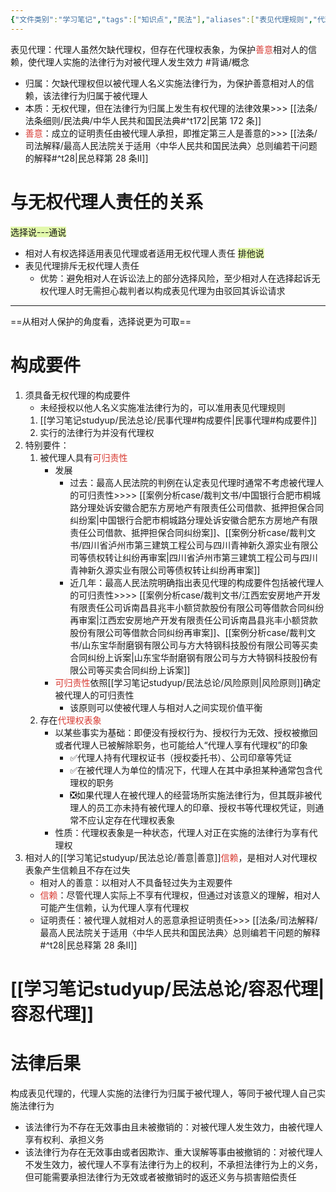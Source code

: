 ```yaml
---
{"文件类别":"学习笔记","tags":["知识点","民法"],"aliases":["表见代理规则","代理权表象责任"],"dg-publish":true,"permalink":"/学习笔记studyup/民法总论/表见代理/","dgPassFrontmatter":true,"created":"2024-07-30T12:15:00.722+08:00","updated":"2024-11-18T19:58:43.563+08:00"}
---
```


表见代理：代理人虽然欠缺代理权，但存在代理权表象，为保护<font color="#d83931">善意</font>相对人的信赖，使代理人实施的法律行为对被代理人发生效力 #背诵/概念 
- 归属：欠缺代理权但以被代理人名义实施法律行为，为保护善意相对人的信赖，该法律行为归属于被代理人
- 本质：无权代理，但在法律行为归属上发生有权代理的法律效果>>> [[法条/法条细则/民法典/中华人民共和国民法典#^t172\|民第 172 条]]
- <font color="#d83931">善意</font>：成立的证明责任由被代理人承担，即推定第三人是善意的>>> [[法条/司法解释/最高人民法院关于适用〈中华人民共和国民法典〉总则编若干问题的解释#^t28\|民总释第 28 条Ⅱ]]
# 与无权代理人责任的关系
<span style="background:rgba(205, 244, 105, 0.55)">选择说---通说</span>
- 相对人有权选择适用表见代理或者适用无权代理人责任
<span style="background:rgba(205, 244, 105, 0.55)">排他说</span>
- 表见代理排斥无权代理人责任
	- 优势：避免相对人在诉讼法上的部分选择风险，至少相对人在选择起诉无权代理人时无需担心裁判者以构成表见代理为由驳回其诉讼请求
---
==从相对人保护的角度看，选择说更为可取==
# 构成要件
1. 须具备无权代理的构成要件
	- 未经授权以他人名义实施准法律行为的，可以准用表见代理规则
	1. [[学习笔记studyup/民法总论/民事代理#构成要件\|民事代理#构成要件]]
	2. 实行的法律行为并没有代理权
2. 特别要件：
	1. 被代理人具有<font color="#d83931">可归责性</font>
		- 发展
			- 过去：最高人民法院的判例在认定表见代理时通常不考虑被代理人的可归责性>>>> [[案例分析case/裁判文书/中国银行合肥市桐城路分理处诉安徽合肥东方房地产有限责任公司借款、抵押担保合同纠纷案\|中国银行合肥市桐城路分理处诉安徽合肥东方房地产有限责任公司借款、抵押担保合同纠纷案]]、[[案例分析case/裁判文书/四川省泸州市第三建筑工程公司与四川青神新久源实业有限公司等债权转让纠纷再审案\|四川省泸州市第三建筑工程公司与四川青神新久源实业有限公司等债权转让纠纷再审案]]
			- 近几年：最高人民法院明确指出表见代理的构成要件包括被代理人的可归责性>>>> [[案例分析case/裁判文书/江西宏安房地产开发有限责任公司诉南昌县兆丰小额贷款股份有限公司等借款合同纠纷再审案\|江西宏安房地产开发有限责任公司诉南昌县兆丰小额贷款股份有限公司等借款合同纠纷再审案]]、[[案例分析case/裁判文书/山东宝华耐磨钢有限公司与方大特钢科技股份有限公司等买卖合同纠纷上诉案\|山东宝华耐磨钢有限公司与方大特钢科技股份有限公司等买卖合同纠纷上诉案]]
		- <font color="#d83931">可归责性</font>依照[[学习笔记studyup/民法总论/风险原则\|风险原则]]确定被代理人的可归责性
			- 该原则可以使被代理人与相对人之间实现价值平衡
	2. 存在<font color="#d83931">代理权表象</font>
		- 以某些事实为基础：即便没有授权行为、授权行为无效、授权被撤回或者代理人已被解除职务，也可能给人“代理人享有代理权”的印象
			- ✅代理人持有代理权证书（授权委托书）、公司印章等凭证
			- ✅在被代理人为单位的情况下，代理人在其中承担某种通常包含代理权的职务
			- ❎如果代理人在被代理人的经营场所实施法律行为，但其既非被代理人的员工亦未持有被代理人的印章、授权书等代理权凭证，则通常不应认定存在代理权表象
		- 性质：代理权表象是一种状态，代理人对正在实施的法律行为享有代理权
3. 相对人的[[学习笔记studyup/民法总论/善意\|善意]]<font color="#d83931">信赖</font>，是相对人对代理权表象产生信赖且不存在过失
	- 相对人的善意：以相对人不具备轻过失为主观要件
	- <font color="#d83931">信赖</font>：尽管代理人实际上不享有代理权，但通过对该意义的理解，相对人可能产生信赖，认为代理人享有代理权
	- 证明责任：被代理人就相对人的恶意承担证明责任>>> [[法条/司法解释/最高人民法院关于适用〈中华人民共和国民法典〉总则编若干问题的解释#^t28\|民总释第 28 条Ⅱ]]
# [[学习笔记studyup/民法总论/容忍代理\|容忍代理]]
# 法律后果
构成表见代理的，代理人实施的法律行为归属于被代理人，等同于被代理人自己实施法律行为
- 该法律行为不存在无效事由且未被撤销的：对被代理人发生效力，由被代理人享有权利、承担义务
- 该法律行为存在无效事由或者因欺诈、重大误解等事由被撤销的：对被代理人不发生效力，被代理人不享有法律行为上的权利，不承担法律行为上的义务，但可能需要承担法律行为无效或者被撤销时的返还义务与损害赔偿责任
